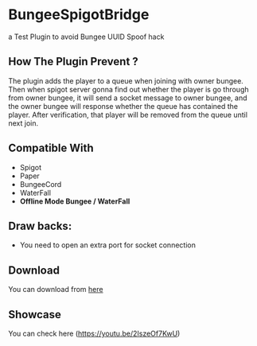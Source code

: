 # BungeeSpigotBridge
a Test Plugin to avoid Bungee UUID Spoof hack

## How The Plugin Prevent ?
The plugin adds the player to a queue when joining with owner bungee.
Then when spigot server gonna find out whether the player is go through from owner bungee, it will send a socket message to owner bungee,
and the owner bungee will response whether the queue has contained the player. After verification, that player will be removed from the queue until next join.

## Compatible With
- Spigot
- Paper
- BungeeCord
- WaterFall
- **Offline Mode Bungee / WaterFall**


## Draw backs:
 - You need to open an extra port for socket connection

## Download
  You can download from [here](http://www.mediafire.com/file/yl75fip8x3z6he7/BungeeSpigotBridge.jar/file)
  
  
## Showcase
  You can check here (https://youtu.be/2IszeOf7KwU)
  
